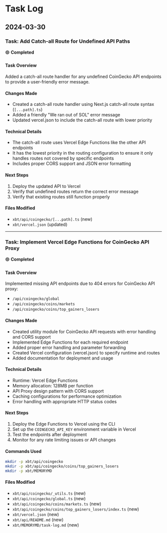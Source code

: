 # Task Log

## 2024-03-30

### Task: Add Catch-all Route for Undefined API Paths

🟢 **Completed**

#### Task Overview
Added a catch-all route handler for any undefined CoinGecko API endpoints to provide a user-friendly error message.

#### Changes Made
- Created a catch-all route handler using Next.js catch-all route syntax (`[...path].ts`)
- Added a friendly "We ran out of SOL" error message
- Updated vercel.json to include the catch-all route with lower priority

#### Technical Details
- The catch-all route uses Vercel Edge Functions like the other API endpoints
- It has the lowest priority in the routing configuration to ensure it only handles routes not covered by specific endpoints
- Includes proper CORS support and JSON error formatting

#### Next Steps
1. Deploy the updated API to Vercel
2. Verify that undefined routes return the correct error message
3. Verify that existing routes still function properly

#### Files Modified
- `xbt/api/coingecko/[...path].ts` (new)
- `xbt/vercel.json` (updated)

---

### Task: Implement Vercel Edge Functions for CoinGecko API Proxy

🟢 **Completed**

#### Task Overview
Implemented missing API endpoints due to 404 errors for CoinGecko API proxy:
- `/api/coingecko/global`
- `/api/coingecko/coins/markets`
- `/api/coingecko/coins/top_gainers_losers`

#### Changes Made
- Created utility module for CoinGecko API requests with error handling and CORS support
- Implemented Edge Functions for each required endpoint
- Added proper error handling and parameter forwarding
- Created Vercel configuration (vercel.json) to specify runtime and routes
- Added documentation for deployment and usage

#### Technical Details
- Runtime: Vercel Edge Functions
- Memory allocation: 128MB per function
- API Proxy design pattern with CORS support
- Caching configurations for performance optimization
- Error handling with appropriate HTTP status codes

#### Next Steps
1. Deploy the Edge Functions to Vercel using the CLI
2. Set up the `COINGECKO_API_KEY` environment variable in Vercel
3. Test the endpoints after deployment
4. Monitor for any rate limiting issues or API changes

#### Commands Used
```bash
mkdir -p xbt/api/coingecko
mkdir -p xbt/api/coingecko/coins/top_gainers_losers
mkdir -p xbt/MEMORYMD
```

#### Files Modified
- `xbt/api/coingecko/_utils.ts` (new)
- `xbt/api/coingecko/global.ts` (new)
- `xbt/api/coingecko/coins/markets.ts` (new)
- `xbt/api/coingecko/coins/top_gainers_losers/index.ts` (new)
- `xbt/vercel.json` (new)
- `xbt/api/README.md` (new)
- `xbt/MEMORYMD/task-log.md` (new) 